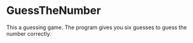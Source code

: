 # GuessTheNumber
This a guessing game. The program gives you six guesses to guess the number correctly.
